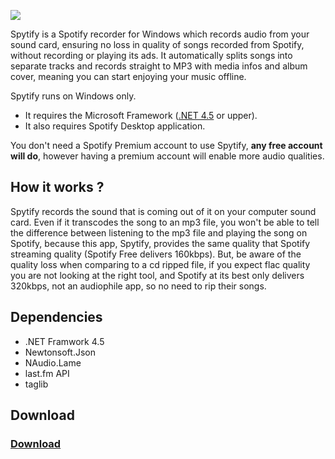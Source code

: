 <a href="https://jwallet.github.io/spy-spotify/"><img src="https://user-images.githubusercontent.com/23088305/29906214-6daad21c-8de1-11e7-80f5-ef6791cc7825.png" /></a>

Spytify is a Spotify recorder for Windows which records audio from your sound card, ensuring no loss in quality of songs recorded from Spotify, without recording or playing its ads. It automatically splits songs into separate tracks and records straight to MP3 with media infos and album cover, meaning you can start enjoying your music offline.

Spytify runs on Windows only.
- It requires the Microsoft Framework ([.NET 4.5](https://www.microsoft.com/en-ca/download/details.aspx?id=17851) or upper).
- It also requires Spotify Desktop application.

You don't need a Spotify Premium account to use Spytify, __any free account will do__, however having a premium account will enable more audio qualities.

## How it works ?
Spytify records the sound that is coming out of it on your computer sound card. Even if it transcodes the song to an mp3 file, you won't be able to tell the difference between listening to the mp3 file and playing the song on Spotify, because this app, Spytify, provides the same quality that Spotify streaming quality (Spotify Free delivers 160kbps). But, be aware of the quality loss when comparing to a cd ripped file, if you expect flac quality you are not looking at the right tool, and Spotify at its best only delivers 320kbps, not an audiophile app, so no need to rip their songs.

## Dependencies
- .NET Framwork 4.5
- Newtonsoft.Json
- NAudio.Lame
- last.fm API
- taglib

## Download
### [Download](https://github.com/jwallet/spy-spotify/releases)
